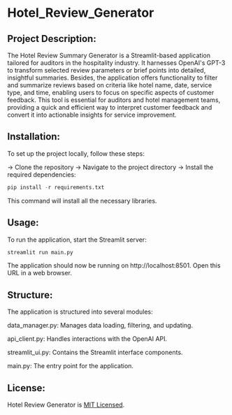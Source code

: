 # Hotel_Review_Generator

## Project Description:

The Hotel Review Summary Generator is a Streamlit-based application tailored for auditors in the hospitality industry. It harnesses OpenAI's GPT-3 to transform selected review parameters or brief points into detailed, insightful summaries. Besides, the application offers functionality to filter and summarize reviews based on criteria like hotel name, date, service type, and time, enabling users to focus on specific aspects of customer feedback. This tool is essential for auditors and hotel management teams, providing a quick and efficient way to interpret customer feedback and convert it into actionable insights for service improvement. 

## Installation:

To set up the project locally, follow these steps:

-> Clone the repository
-> Navigate to the project directory
-> Install the required dependencies: 
```python
pip install -r requirements.txt
```


This command will install all the necessary libraries.

## Usage:

To run the application, start the Streamlit server:
```python
streamlit run main.py
```

The application should now be running on http://localhost:8501. Open this URL in a web browser.

## Structure:

The application is structured into several modules:

data_manager.py: Manages data loading, filtering, and updating.

api_client.py: Handles interactions with the OpenAI API.

streamlit_ui.py: Contains the Streamlit interface components.

main.py: The entry point for the application.

## License:

Hotel Review Generator is [MIT Licensed](https://github.com/Shiv0989/Hotel_Review_Generator/blob/main/LICENSE).
